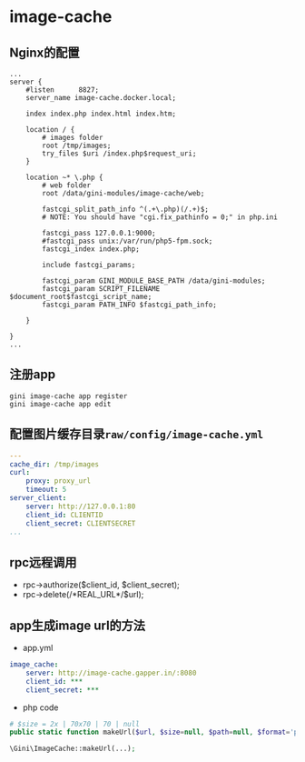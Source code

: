 image-cache
============

## Nginx的配置

```nginx
...
server {
    #listen      8827;
    server_name image-cache.docker.local;

    index index.php index.html index.htm;

    location / {
        # images folder
        root /tmp/images;
        try_files $uri /index.php$request_uri;
    }

    location ~* \.php {
        # web folder
        root /data/gini-modules/image-cache/web;

        fastcgi_split_path_info ^(.+\.php)(/.+)$;
        # NOTE: You should have "cgi.fix_pathinfo = 0;" in php.ini

        fastcgi_pass 127.0.0.1:9000;
        #fastcgi_pass unix:/var/run/php5-fpm.sock;
        fastcgi_index index.php;

        include fastcgi_params;

        fastcgi_param GINI_MODULE_BASE_PATH /data/gini-modules;
        fastcgi_param SCRIPT_FILENAME $document_root$fastcgi_script_name;
        fastcgi_param PATH_INFO $fastcgi_path_info;

    }

}
...
```

## 注册app
```shell
gini image-cache app register
gini image-cache app edit
```

## 配置图片缓存目录`raw/config/image-cache.yml`

```yml
---
cache_dir: /tmp/images
curl: 
    proxy: proxy_url
    timeout: 5
server_client:
    server: http://127.0.0.1:80
    client_id: CLIENTID
    client_secret: CLIENTSECRET
...
```

## rpc远程调用

* rpc->authorize($client_id, $client_secret);
* rpc->delete(/\*REAL_URL\*/$url);

## app生成image url的方法

* app.yml
```app.yml
image_cache:
    server: http://image-cache.gapper.in/:8080
    client_id: ***
    client_secret: ***
```

* php code

```PHP
# $size = 2x | 70x70 | 70 | null
public static function makeUrl($url, $size=null, $path=null, $format='png')

\Gini\ImageCache::makeUrl(...);
```
